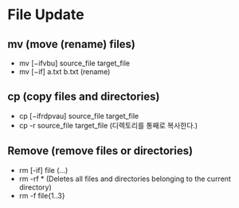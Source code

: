 # File Update

## mv (move (rename) files)

- mv [−ifvbu] source_file target_file
- mv [−if] a.txt b.txt (rename)

## cp (copy files and directories)

- cp [−ifrdpvau] source_file target_file
- cp -r source_file target_file (디렉토리를 통째로 복사한다.)

## Remove (remove files or directories)

- rm [-if] file (...)
- rm -rf * (Deletes all files and directories belonging to the current directory)
- rm -f file{1..3}
